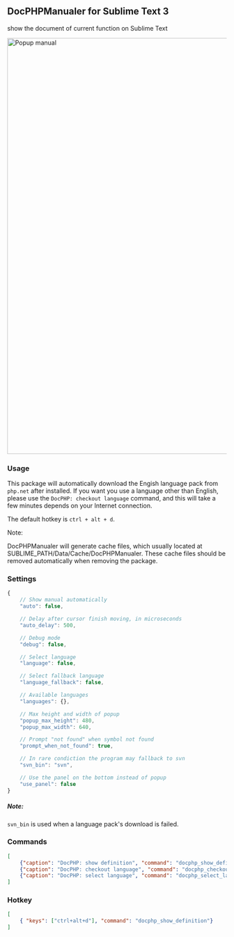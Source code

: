 ## DocPHPManualer for Sublime Text 3

show the document of current function on Sublime Text

<img src="https://raw.github.com/acabin/docphp/screenshots/screenshots/popup.png" alt="Popup manual" width="956">

### Usage

This package will automatically download the Engish language pack from `php.net` after installed. If you want you use a language other than English, please use the `DocPHP: checkout language` command, and this will take a few minutes depends on your Internet connection.

The default hotkey is `ctrl + alt + d`.

Note:

DocPHPManualer will generate cache files, which usually located at SUBLIME_PATH/Data/Cache/DocPHPManualer. These cache files should be removed automatically when removing the package.

### Settings

```javascript
{
	// Show manual automatically
	"auto": false,

	// Delay after cursor finish moving, in microseconds
	"auto_delay": 500,

	// Debug mode
	"debug": false,

	// Select language
	"language": false,

	// Select fallback language
	"language_fallback": false,

	// Available languages
	"languages": {},

	// Max height and width of popup
	"popup_max_height": 480,
	"popup_max_width": 640,

	// Prompt "not found" when symbol not found
	"prompt_when_not_found": true,

	// In rare condiction the program may fallback to svn
	"svn_bin": "svn",

	// Use the panel on the bottom instead of popup
	"use_panel": false
}
```

##### Note:

`svn_bin` is used when a language pack's download is failed.

### Commands

```json
[
    {"caption": "DocPHP: show definition", "command": "docphp_show_definition"},
    {"caption": "DocPHP: checkout language", "command": "docphp_checkout_language"},
    {"caption": "DocPHP: select language", "command": "docphp_select_language"},
]
```

### Hotkey

```json
[
	{ "keys": ["ctrl+alt+d"], "command": "docphp_show_definition"}
]
```
